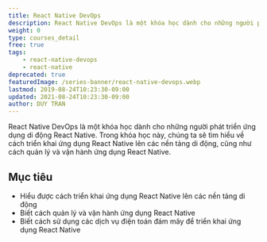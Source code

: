 ```yaml
---
title: React Native DevOps
description: React Native DevOps là một khóa học dành cho những người phát triển ứng dụng di động React Native. Trong khóa học này, chúng ta sẽ tìm hiểu về cách triển khai ứng dụng React Native lên các nền tảng di động, cũng như cách quản lý và vận hành ứng dụng React Native.
weight: 0
type: courses_detail
free: true
tags: 
    - react-native-devops
    - react-native
deprecated: true
featuredImage: /series-banner/react-native-devops.webp
lastmod: 2019-08-24T10:23:30-09:00
updated: 2021-08-24T10:23:30-09:00
author: DUY TRAN
---
```


React Native DevOps là một khóa học dành cho những người phát triển ứng dụng di động React Native. Trong khóa học này, chúng ta sẽ tìm hiểu về cách triển khai ứng dụng React Native lên các nền tảng di động, cũng như cách quản lý và vận hành ứng dụng React Native.

## Mục tiêu

- Hiểu được cách triển khai ứng dụng React Native lên các nền tảng di động
- Biết cách quản lý và vận hành ứng dụng React Native
- Biết cách sử dụng các dịch vụ điện toán đám mây để triển khai ứng dụng React Native
